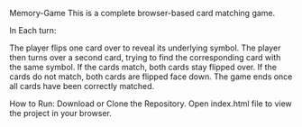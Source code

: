 Memory-Game
This is a complete browser-based card matching game.

In Each turn:

The player flips one card over to reveal its underlying symbol.
The player then turns over a second card, trying to find the corresponding card with the same symbol.
If the cards match, both cards stay flipped over.
If the cards do not match, both cards are flipped face down.
The game ends once all cards have been correctly matched.

How to Run:
Download or Clone the Repository.
Open index.html file to view the project in your browser.
